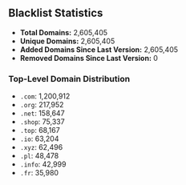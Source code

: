 ## Blacklist Statistics

- **Total Domains:** 2,605,405
- **Unique Domains:** 2,605,405
- **Added Domains Since Last Version:** 2,605,405
- **Removed Domains Since Last Version:** 0

### Top-Level Domain Distribution

-  `.com`: 1,200,912
-  `.org`: 217,952
-  `.net`: 158,647
-  `.shop`: 75,337
-  `.top`: 68,167
-  `.io`: 63,204
-  `.xyz`: 62,496
-  `.pl`: 48,478
-  `.info`: 42,999
-  `.fr`: 35,980
